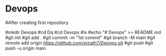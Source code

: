 # Devops

#After creating first repository

#mkdir Devops
#cd Dq
#cd Devops
#ls
#echo "# Devops" >> README.md
#git init
#git add .
#git commit -m "1st commit"
#git branch -M main
#git remote add origin https://github.com/srirath7/Devops.git
#git push
#git push -u origin main

